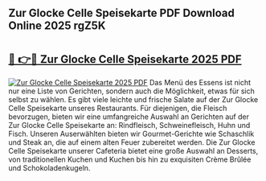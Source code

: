 ## Zur Glocke Celle Speisekarte PDF Download Online 2025 rgZ5K

# <h2><a href="http://gc67sj2.nevu.top/?p=Zur+Glocke+Celle+Speisekarte">🔗 👉🔴 Zur Glocke Celle Speisekarte 2025 PDF</a></h2>

[![Zur Glocke Celle Speisekarte 2025 PDF](https://i.imgur.com/dBaPXMq.png)](http://gc67sj2.nevu.top/?p=Zur+Glocke+Celle+Speisekarte)
Das Menü des Essens ist nicht nur eine Liste von Gerichten, sondern auch die Möglichkeit, etwas für sich selbst zu wählen. Es gibt viele leichte und frische Salate auf der Zur Glocke Celle Speisekarte unseres Restaurants. Für diejenigen, die Fleisch bevorzugen, bieten wir eine umfangreiche Auswahl an Gerichten auf der Zur Glocke Celle Speisekarte an: Rindfleisch, Schweinefleisch, Huhn und Fisch. Unseren Auserwählten bieten wir Gourmet-Gerichte wie Schaschlik und Steak an, die auf einem alten Feuer zubereitet werden. Die Zur Glocke Celle Speisekarte unserer Cafeteria bietet eine große Auswahl an Desserts, von traditionellen Kuchen und Kuchen bis hin zu exquisiten Crème Brûlée und Schokoladenkugeln.
